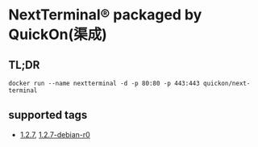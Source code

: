 # NextTerminal&reg; packaged by QuickOn(渠成)

## TL;DR

```console
docker run --name nextterminal -d -p 80:80 -p 443:443 quickon/next-terminal
```

## supported tags

- [1.2.7](), [1.2.7-debian-r0]()

